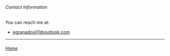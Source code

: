 ###### Contact Information

You can reach me at:

- egranados01@outlook.com

---

###### [Home](index.md)
